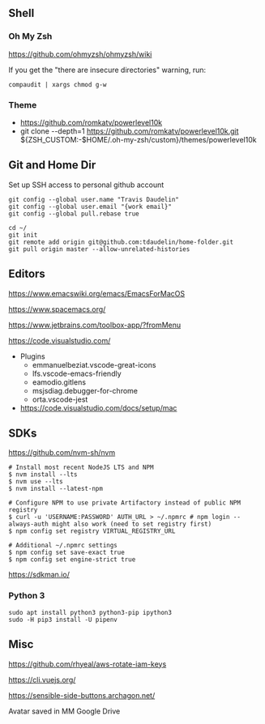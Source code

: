 ## Shell
### Oh My Zsh
https://github.com/ohmyzsh/ohmyzsh/wiki

If you get the "there are insecure directories" warning, run:

```
compaudit | xargs chmod g-w
```

### Theme

* https://github.com/romkatv/powerlevel10k
* git clone --depth=1 https://github.com/romkatv/powerlevel10k.git ${ZSH_CUSTOM:-$HOME/.oh-my-zsh/custom}/themes/powerlevel10k

## Git and Home Dir

Set up SSH access to personal github account

```
git config --global user.name "Travis Daudelin"
git config --global user.email "{work email}"
git config --global pull.rebase true
```

```
cd ~/
git init
git remote add origin git@github.com:tdaudelin/home-folder.git
git pull origin master --allow-unrelated-histories
```

## Editors

https://www.emacswiki.org/emacs/EmacsForMacOS

https://www.spacemacs.org/

https://www.jetbrains.com/toolbox-app/?fromMenu

https://code.visualstudio.com/

* Plugins
  * emmanuelbeziat.vscode-great-icons
  * lfs.vscode-emacs-friendly
  * eamodio.gitlens
  * msjsdiag.debugger-for-chrome
  * orta.vscode-jest
* https://code.visualstudio.com/docs/setup/mac


## SDKs

https://github.com/nvm-sh/nvm
```
# Install most recent NodeJS LTS and NPM
$ nvm install --lts
$ nvm use --lts
$ nvm install --latest-npm
 
# Configure NPM to use private Artifactory instead of public NPM registry
$ curl -u 'USERNAME:PASSWORD' AUTH_URL > ~/.npmrc # npm login --always-auth might also work (need to set registry first)
$ npm config set registry VIRTUAL_REGISTRY_URL
 
# Additional ~/.npmrc settings
$ npm config set save-exact true
$ npm config set engine-strict true
```

https://sdkman.io/

### Python 3
```
sudo apt install python3 python3-pip ipython3
sudo -H pip3 install -U pipenv
```

## Misc

https://github.com/rhyeal/aws-rotate-iam-keys

https://cli.vuejs.org/

https://sensible-side-buttons.archagon.net/

Avatar saved in MM Google Drive
